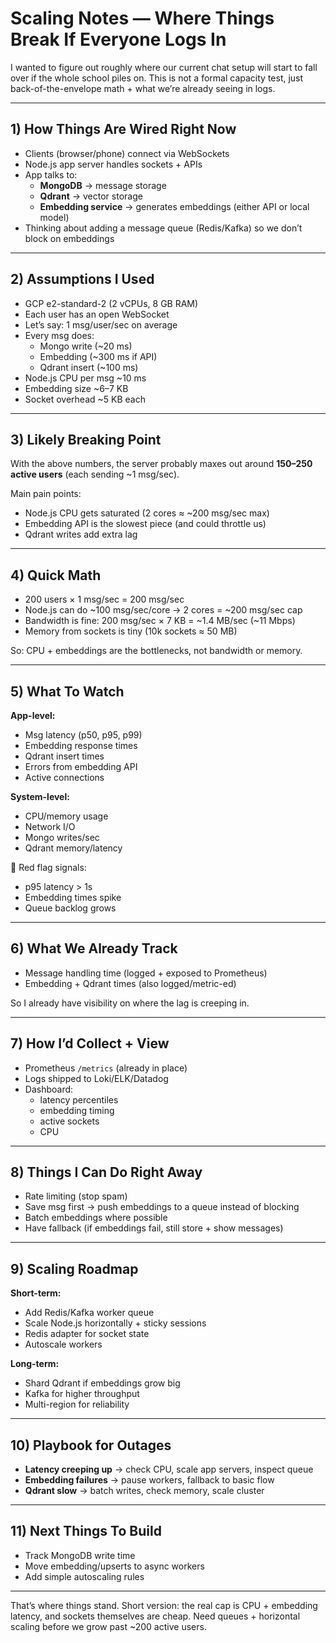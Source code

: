 # Scaling Notes — Where Things Break If Everyone Logs In  

I wanted to figure out roughly where our current chat setup will start to fall over if the whole school piles on. This is not a formal capacity test, just back-of-the-envelope math + what we’re already seeing in logs.  

---

## 1) How Things Are Wired Right Now  

- Clients (browser/phone) connect via WebSockets  
- Node.js app server handles sockets + APIs  
- App talks to:  
  - **MongoDB** → message storage  
  - **Qdrant** → vector storage  
  - **Embedding service** → generates embeddings (either API or local model)  
- Thinking about adding a message queue (Redis/Kafka) so we don’t block on embeddings  

---

## 2) Assumptions I Used  

- GCP e2-standard-2 (2 vCPUs, 8 GB RAM)  
- Each user has an open WebSocket  
- Let’s say: 1 msg/user/sec on average  
- Every msg does:  
  - Mongo write (~20 ms)  
  - Embedding (~300 ms if API)  
  - Qdrant insert (~100 ms)  
- Node.js CPU per msg ~10 ms  
- Embedding size ~6–7 KB  
- Socket overhead ~5 KB each  

---

## 3) Likely Breaking Point  

With the above numbers, the server probably maxes out around **150–250 active users** (each sending ~1 msg/sec).  

Main pain points:  
- Node.js CPU gets saturated (2 cores ≈ ~200 msg/sec max)  
- Embedding API is the slowest piece (and could throttle us)  
- Qdrant writes add extra lag  

---

## 4) Quick Math  

- 200 users × 1 msg/sec = 200 msg/sec  
- Node.js can do ~100 msg/sec/core → 2 cores = ~200 msg/sec cap  
- Bandwidth is fine: 200 msg/sec × 7 KB = ~1.4 MB/sec (~11 Mbps)  
- Memory from sockets is tiny (10k sockets ≈ 50 MB)  

So: CPU + embeddings are the bottlenecks, not bandwidth or memory.  

---

## 5) What To Watch  

**App-level:**  
- Msg latency (p50, p95, p99)  
- Embedding response times  
- Qdrant insert times  
- Errors from embedding API  
- Active connections  

**System-level:**  
- CPU/memory usage  
- Network I/O  
- Mongo writes/sec  
- Qdrant memory/latency  

🚨 Red flag signals:  
- p95 latency > 1s  
- Embedding times spike  
- Queue backlog grows  

---

## 6) What We Already Track  

- Message handling time (logged + exposed to Prometheus)  
- Embedding + Qdrant times (also logged/metric-ed)  

So I already have visibility on where the lag is creeping in.  

---

## 7) How I’d Collect + View  

- Prometheus `/metrics` (already in place)  
- Logs shipped to Loki/ELK/Datadog  
- Dashboard:  
  - latency percentiles  
  - embedding timing  
  - active sockets  
  - CPU  

---

## 8) Things I Can Do Right Away  

- Rate limiting (stop spam)  
- Save msg first → push embeddings to a queue instead of blocking  
- Batch embeddings where possible  
- Have fallback (if embeddings fail, still store + show messages)  

---

## 9) Scaling Roadmap  

**Short-term:**  
- Add Redis/Kafka worker queue  
- Scale Node.js horizontally + sticky sessions  
- Redis adapter for socket state  
- Autoscale workers  

**Long-term:**  
- Shard Qdrant if embeddings grow big  
- Kafka for higher throughput  
- Multi-region for reliability  

---

## 10) Playbook for Outages  

- **Latency creeping up** → check CPU, scale app servers, inspect queue  
- **Embedding failures** → pause workers, fallback to basic flow  
- **Qdrant slow** → batch writes, check memory, scale cluster  

---

## 11) Next Things To Build  

- Track MongoDB write time  
- Move embedding/upserts to async workers  
- Add simple autoscaling rules  

---

That’s where things stand. Short version: the real cap is CPU + embedding latency, and sockets themselves are cheap. Need queues + horizontal scaling before we grow past ~200 active users.
